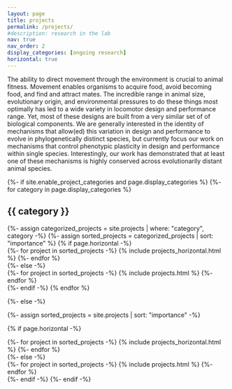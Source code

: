 ```yaml
---
layout: page
title: projects
permalink: /projects/
#description: research in the lab
nav: true
nav_order: 2
display_categories: [ongoing research]
horizontal: true
---
```


<!-- pages/projects.md -->
<div class="projects">
<p> The ability to direct movement through the environment is crucial to animal fitness. Movement enables organisms to acquire food, avoid becoming food, and find and attract mates. The incredible range in animal size, evolutionary origin, and environmental pressures to do these things most optimally has led to a wide variety in locomotor design and performance range. Yet, most of these designs are built from a very similar set of of biological components. We are generally interested in the identity of mechanisms that allow(ed) this variation in design and performance to evolve in phylogenetically distinct species, but currently focus our work on mechanisms that control phenotypic plasticity in design and performance within single species. Interestingly, our work has demonstrated that at least one of these mechanisms is highly conserved across evolutionarily distant animal species.</p>
{%- if site.enable_project_categories and page.display_categories %}
  <!-- Display categorized projects -->
  {%- for category in page.display_categories %}
  <h2 class="category">{{ category }}</h2>
  {%- assign categorized_projects = site.projects | where: "category", category -%}
  {%- assign sorted_projects = categorized_projects | sort: "importance" %}
  <!-- Generate cards for each project -->
  {% if page.horizontal -%}
  <div class="container">
    <div class="row row-cols-2">
    {%- for project in sorted_projects -%}
      {% include projects_horizontal.html %}
    {%- endfor %}
    </div>
  </div>
  {%- else -%}
  <div class="grid">
    {%- for project in sorted_projects -%}
      {% include projects.html %}
    {%- endfor %}
  </div>
  {%- endif -%}
  {% endfor %}

{%- else -%}
<!-- Display projects without categories -->
  {%- assign sorted_projects = site.projects | sort: "importance" -%}
  <!-- Generate cards for each project -->
  {% if page.horizontal -%}
  <div class="container">
    <div class="row row-cols-2">
    {%- for project in sorted_projects -%}
      {% include projects_horizontal.html %}
    {%- endfor %}
    </div>
  </div>
  {%- else -%}
  <div class="grid">
    {%- for project in sorted_projects -%}
      {% include projects.html %}
    {%- endfor %}
  </div>
  {%- endif -%}
{%- endif -%}
</div>
